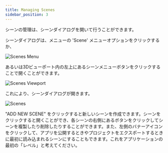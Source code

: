 ```yaml
---
title: Managing Scenes
sidebar_position: 3
---
```


シーンの管理は、シーンダイアログを開いて行うことができます。

シーンダイアログは、メニューの 'Scene' メニューオプションをクリックするか、

![Scenes Menu](/img/user-manual/scenes/managing-scenes/scenes-menu.jpg)

あるいは3Dビューポート内の左上にあるシーンメニューボタンをクリックすることで開くことができます。

![Scenes Viewport](/img/user-manual/scenes/managing-scenes/scenes-viewport.jpg)

これにより、シーンダイアログが開きます。

![Scenes](/img/user-manual/scenes/managing-scenes/scenes.jpg)

"ADD NEW SCENE" をクリックすると新しいシーンを作成できます。シーンをクリックすると開くことができ、各シーンの右側にあるボタンをクリックしてシーンを複製したり削除したりすることができます。また、左側のバナーアイコンをクリックして、アプリを公開するときやプロジェクトをエクスポートするときに最初に読み込まれるシーンにすることもできます。これをアプリケーションの最初の「レベル」と考えてください。
